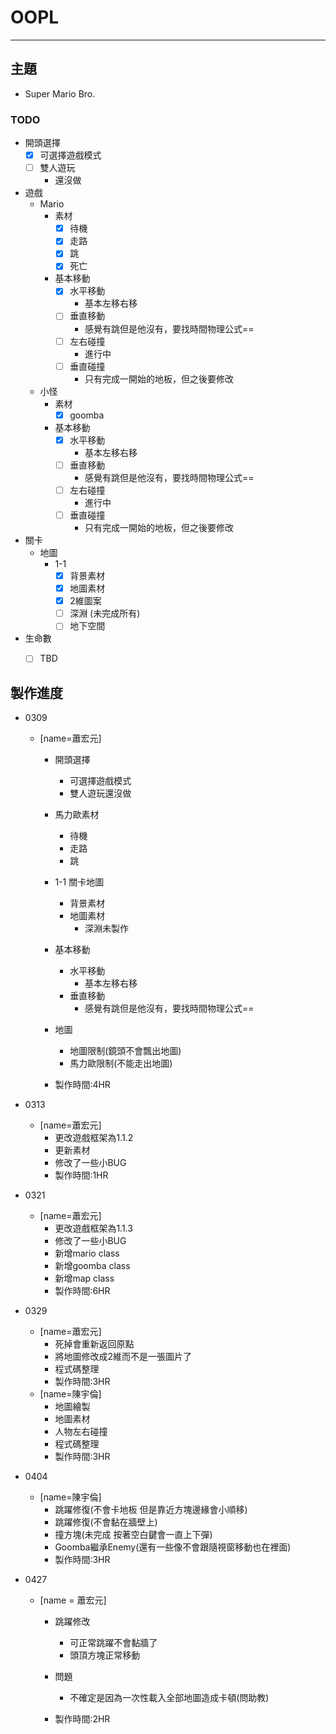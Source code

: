 # OOPL
---
## 主題
- Super Mario Bro.
### TODO
- 開頭選擇
    - [x] 可選擇遊戲模式
    - [ ] 雙人遊玩
        - 還沒做
- 遊戲
    - Mario
        - 素材
            - [x] 待機
            - [x] 走路
            - [x] 跳
            - [x] 死亡
        - 基本移動
            - [x] 水平移動
                - 基本左移右移
            - [ ] 垂直移動
                - 感覺有跳但是他沒有，要找時間物理公式==
            - [ ] 左右碰撞
                - 進行中
            - [ ] 垂直碰撞
                - 只有完成一開始的地板，但之後要修改
        
    - 小怪
        - 素材
            - [x] goomba
        - 基本移動
            - [x] 水平移動
                - 基本左移右移
            - [ ] 垂直移動
                - 感覺有跳但是他沒有，要找時間物理公式==
            - [ ] 左右碰撞
                - 進行中
            - [ ] 垂直碰撞
                - 只有完成一開始的地板，但之後要修改
- 關卡
    - 地圖
        - 1-1
            - [x] 背景素材
            - [x] 地圖素材
            - [x] 2維圖案
            - [ ] 深淵 (未完成所有)
            - [ ] 地下空間
- 生命數
    - [ ] TBD
    

## 製作進度
- 0309
    - [name=蕭宏元]
        - 開頭選擇
            - 可選擇遊戲模式
            - 雙人遊玩還沒做
        - 馬力歐素材
            - 待機
            - 走路
            - 跳
        - 1-1 關卡地圖
            - 背景素材
            - 地圖素材
                - 深淵未製作
        - 基本移動
            - 水平移動
                - 基本左移右移
            - 垂直移動
                - 感覺有跳但是他沒有，要找時間物理公式==

        - 地圖
            - 地圖限制(鏡頭不會飄出地圖)
            - 馬力歐限制(不能走出地圖)
        - 製作時間:4HR
- 0313
    - [name=蕭宏元]
        - 更改遊戲框架為1.1.2
        - 更新素材
        - 修改了一些小BUG
        - 製作時間:1HR

- 0321
    - [name=蕭宏元]
        - 更改遊戲框架為1.1.3
        - 修改了一些小BUG
        - 新增mario class
        - 新增goomba class
        - 新增map class
        - 製作時間:6HR

- 0329
    - [name=蕭宏元]
        - 死掉會重新返回原點
        - 將地圖修改成2維而不是一張圖片了
        - 程式碼整理
        - 製作時間:3HR
    - [name=陳宇倫]
        - 地圖繪製
        - 地圖素材
        - 人物左右碰撞
        - 程式碼整理
        - 製作時間:3HR
- 0404
    - [name=陳宇倫]
        - 跳躍修復(不會卡地板 但是靠近方塊邊緣會小順移)
        - 跳躍修復(不會黏在牆壁上)
        - 撞方塊(未完成 按著空白鍵會一直上下彈)
        - Goomba繼承Enemy(還有一些像不會跟隨視窗移動也在裡面)
        - 製作時間:3HR

- 0427
    - [name = 蕭宏元]
        - 跳躍修改 
            - 可正常跳躍不會黏牆了
            - 頭頂方塊正常移動
        - 問題
            - 不確定是因為一次性載入全部地圖造成卡頓(問助教)

        - 製作時間:2HR
